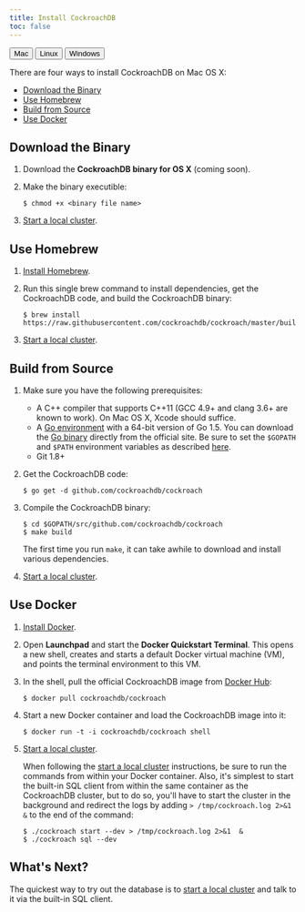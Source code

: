 ```yaml
---
title: Install CockroachDB
toc: false
---
```


<script>
$(document).ready(function(){
    
    //detect os and display corresponding tab by default
    if (navigator.appVersion.indexOf("Mac")!=-1) { 
        $('#os-tabs').find('button').removeClass('current');
        $('#mac').addClass('current');
        toggleMac(); 
    }
    if (navigator.appVersion.indexOf("Linux")!=-1) { 
        $('#os-tabs').find('button').removeClass('current');
        $('#linux').addClass('current');
        toggleLinux(); 
    }
    if (navigator.appVersion.indexOf("Win")!=-1) { 
        $('#os-tabs').find('button').removeClass('current');
        $('#windows').addClass('current');
        toggleWindows(); 
    }

    //handle click event for os-tab buttons
    $('#os-tabs').on('click', 'button', function(){
        $('#os-tabs').find('button').removeClass('current');
        $(this).addClass('current');

        if($(this).is('#mac')){ toggleMac(); }
        if($(this).is('#linux')){ toggleLinux(); }
        if($(this).is('#windows')){ toggleWindows(); }
    });

    function toggleMac(){
        $("#macinstall").show();
        $("#linuxinstall").hide();
        $("#windowsinstall").hide();
    }

    function toggleLinux(){
        $("#linuxinstall").show();
        $("#macinstall").hide();
        $("#windowsinstall").hide();
    }

    function toggleWindows(){
        $("#windowsinstall").show();
        $("#macinstall").hide();
        $("#linuxinstall").hide(); 
    }
});
</script>

<div id="os-tabs">
    <button id="mac" class="current">Mac</button>
    <button id="linux">Linux</button>
    <button id="windows">Windows</button>
</div>

<div id="macinstall">
<p>There are four ways to install CockroachDB on Mac OS X:</p>

<ul>
<li><a href="#download-the-binary">Download the Binary</a></li>
<li><a href="#use-homebrew">Use Homebrew</a></li>
<li><a href="#build-from-source">Build from Source</a></li>
<li><a href="#use-docker">Use Docker</a></li>
</ul>

<h2 id="download-the-binary">Download the Binary</h2>

<ol>
<li><p>Download the <strong>CockroachDB binary for OS X</strong> (coming soon).</p></li>
<li><p>Make the binary executible:</p>
<div class="highlight"><pre><code class="language-bash" data-lang="bash"><span class="gp">$ </span>chmod +x &lt;binary file name&gt;
</code></pre></div></li>
<li><p><a href="start-a-local-cluster.html">Start a local cluster</a>. </p></li>
</ol>

<h2 id="use-homebrew">Use Homebrew</h2>

<ol>
<li><p><a href="http://brew.sh/">Install Homebrew</a>.</p></li>
<li><p>Run this single brew command to install dependencies, get the CockroachDB code, and build the CockroachDB binary:</p>
<div class="highlight"><pre><code class="language-bash" data-lang="bash"><span class="gp">$ </span>brew install https://raw.githubusercontent.com/cockroachdb/cockroach/master/build/cockroach.rb<span class="o"></span>
</code></pre></div></li>
<li><p><a href="start-a-local-cluster.html">Start a local cluster</a>.  </p></li>
</ol>

<h2 id="build-from-source">Build from Source</h2>

<ol>
<li><p>Make sure you have the following prerequisites:</p>

<ul>
<li>A C++ compiler that supports C++11 (GCC 4.9+ and clang 3.6+ are known to work). On Mac OS X, Xcode should suffice. </li>
<li>A <a href="http://golang.org/doc/code.html">Go environment</a> with a 64-bit version of Go 1.5. You can download the <a href="https://golang.org/dl/">Go binary</a> directly from the official site. Be sure to set the <code>$GOPATH</code> and <code>$PATH</code> environment variables as described <a href="https://golang.org/doc/code.html#GOPATH">here</a>.</li>
<li>Git 1.8+ </li>
</ul></li>
<li><p>Get the CockroachDB code:</p>
<div class="highlight"><pre><code class="language-bash" data-lang="bash"><span class="gp">$ </span>go get -d github.com/cockroachdb/cockroach
</code></pre></div></li>
<li><p>Compile the CockroachDB binary:</p>
<div class="highlight"><pre><code class="language-bash" data-lang="bash"><span class="gp">$ </span>cd $GOPATH/src/github.com/cockroachdb/cockroach
<span class="gp">$ </span>make build
</code></pre></div>
<p>The first time you run <code>make</code>, it can take awhile to download and install various dependencies.</p></li>
<li><p><a href="start-a-local-cluster.html">Start a local cluster</a>. </p></li>
</ol>

<h2 id="use-docker">Use Docker</h2>

<ol>
<li><p><a href="https://docs.docker.com/mac/step_one/">Install Docker</a>.   </p></li>
<li><p>Open <strong>Launchpad</strong> and start the <strong>Docker Quickstart Terminal</strong>. This opens a new shell, creates and starts a default Docker virtual machine (VM), and points the terminal environment to this VM.</p></li>
<li><p>In the shell, pull the official CockroachDB image from <a href="https://hub.docker.com/r/cockroachdb/cockroach/">Docker Hub</a>:</p>
<div class="highlight"><pre><code class="language-bash" data-lang="bash"><span class="gp">$ </span>docker pull cockroachdb/cockroach
</code></pre></div></li>
<li><p>Start a new Docker container and load the CockroachDB image into it:</p>
<div class="highlight"><pre><code class="language-bash" data-lang="bash"><span class="gp">$ </span>docker run -t -i cockroachdb/cockroach shell
</code></pre></div></li>
<li><p><a href="start-a-local-cluster.html">Start a local cluster</a>.  </p>

<p>When following the <a href="start-a-local-cluster.html">start a local cluster</a> instructions, be sure to run the commands from within your Docker container. Also, it&#39;s simplest to start the built-in SQL client from within the same container as the CockroachDB cluster, but to do so, you&#39;ll have to start the cluster in the background and redirect the logs by adding <code>&gt; /tmp/cockroach.log 2&gt;&amp;1  &amp;</code> to the end of the command:</p>
<div class="highlight"><pre><code class="language-bash" data-lang="bash"><span class="gp">$ </span>./cockroach start --dev &gt; /tmp/cockroach.log 2&gt;&amp;1  &amp;
<span class="gp">$ </span>./cockroach sql --dev
</code></pre></div></li>
</ol>

<h2 id="what-39-s-next">What&#39;s Next?</h2>

<p>The quickest way to try out the database is to <a href="start-a-local-cluster.html">start a local cluster</a> and talk to it via the built-in SQL client.</p>
</div>

<div id="linuxinstall" style="display: none;">
<p>There are three ways to install CockroachDB on Linux:</p>

<ul>    
<li><a href="#download-the-binary-linux">Download the Binary</a></li>
<li><a href="#build-from-source-linux">Build from Source</a></li>
<li><a href="#use-docker-linux">Use Docker</a></li>
</ul>

<h2 id="download-the-binary-linux">Download the Binary</h2>

<ol>
<li><p>Download the <strong>CockroachDB binary for Linux</strong> (coming soon).</p></li>
<li><p>Make the binary executible:</p>
<div class="highlight"><pre><code class="language-bash" data-lang="bash"><span class="gp">$ </span>chmod +x &lt;binary file name&gt;
</code></pre></div></li>
<li><p><a href="start-a-local-cluster.html">Start a local cluster</a>. </p></li>
</ol>

<h2 id="build-from-source-linux">Build from Source</h2>

<ol>
<li><p>Make sure you have the following prerequisites:</p>

<ul>
<li>A C++ compiler that supports C++11 (GCC 4.9+ and clang 3.6+ are known to work). </li>
<li>A <a href="http://golang.org/doc/code.html">Go environment</a> with a 64-bit version of Go 1.5. You can download the <a href="https://golang.org/dl/">Go binary</a> directly from the official site. Be sure to set the <code>$GOPATH</code> and <code>$PATH</code> environment variables as described <a href="https://golang.org/doc/code.html#GOPATH">here</a>.</li>
<li>Git 1.8+ </li>
</ul></li>
<li><p>Get the CockroachDB code:</p>
<div class="highlight"><pre><code class="language-bash" data-lang="bash"><span class="gp">$ </span>go get -d github.com/cockroachdb/cockroach
</code></pre></div></li>
<li><p>Compile the CockroachDB binary:</p>
<div class="highlight"><pre><code class="language-bash" data-lang="bash"><span class="gp">$ </span>cd $GOPATH/src/github.com/cockroachdb/cockroach
<span class="gp">$ </span>make build
</code></pre></div>
<p>The first time you run <code>make</code>, it can take awhile to download and install various dependencies.</p></li>
<li><p><a href="start-a-local-cluster.html">Start a local cluster</a>. </p></li>
</ol>

<h2 id="use-docker-linux">Use Docker</h2>

<ol>
<li><p><a href="https://docs.docker.com/engine/installation/ubuntulinux/">Install Docker</a>.   </p></li>
<li><p>If you don&#39;t already have the Docker daemon running in the background, run:  </p>
<div class="highlight"><pre><code class="language-bash" data-lang="bash"><span class="gp">$ </span>sudo docker -d &amp;
</code></pre></div>
<div class="bs-callout bs-callout-info"> On Linux, Docker needs sudo privileges in order to work.</div></li>
<li><p>Pull the official CockroachDB image from <a href="https://hub.docker.com/r/cockroachdb/cockroach/">Docker Hub</a>:</p>
<div class="highlight"><pre><code class="language-bash" data-lang="bash"><span class="gp">$ </span>sudo docker pull cockroachdb/cockroach
</code></pre></div></li>
<li><p>Start a new Docker container and load the CockroachDB image into it:</p>
<div class="highlight"><pre><code class="language-bash" data-lang="bash"><span class="gp">$ </span>sudo docker run -t -i cockroachdb/cockroach shell
</code></pre></div></li>
<li><p><a href="start-a-local-cluster.html">Start a local cluster</a>.  </p>

<p>When following the <a href="start-a-local-cluster.html">start a local cluster</a> instructions, be sure to run the commands from within your Docker container. Also, it&#39;s simplest to start the built-in SQL client from within the same container as the CockroachDB cluster, but to do so, you&#39;ll have to start the cluster in the background and redirect the logs by adding <code>&gt; /tmp/cockroach.log 2&gt;&amp;1  &amp;</code> to the end of the command:</p>
<div class="highlight"><pre><code class="language-bash" data-lang="bash"><span class="gp">$ </span>./cockroach start --dev &gt; /tmp/cockroach.log 2&gt;&amp;1  &amp;
<span class="gp">$ </span>./cockroach sql --dev
</code></pre></div></li>
</ol>

<h2 id="what-39-s-next">What&#39;s Next?</h2>

<p>The quickest way to try out the database is to <a href="start-a-local-cluster.html">start a local cluster</a> and talk to it via the built-in SQL client.</p>
</div>

<div id="windowsinstall" style="display: none;">
<p>At this time, it's possible to run CockroachDB on Windows only from within a Docker container, which is a stripped-to-basics version of a Linux operating system. 

<ol>
<li><p><a href="https://docs.docker.com/engine/installation/windows/">Install Docker</a>.   </p></li>
<li><p>Start the <strong>Docker Quickstart Terminal</strong> application. This opens a new shell, creates and starts a default Docker virtual machine (VM), and points the terminal environment to this VM. </p></li>
<li><p>In the shell, pull the official CockroachDB image from <a href="https://hub.docker.com/r/cockroachdb/cockroach/">Docker Hub</a>:</p>
<div class="highlight"><pre><code class="language-bash" data-lang="bash"><span class="gp">$ </span>docker pull cockroachdb/cockroach
</code></pre></div></li>
<li><p>Start a new Docker container and load the CockroachDB image into it:</p>
<div class="highlight"><pre><code class="language-bash" data-lang="bash"><span class="gp">$ </span>docker run -t -i cockroachdb/cockroach shell
</code></pre></div></li>
<li><p><a href="start-a-local-cluster.html">Start a local cluster</a>.  </p>

<p>When following the <a href="start-a-local-cluster.html">start a local cluster</a> instructions, be sure to run the commands from within your Docker container. Also, it&#39;s simplest to start the built-in SQL client from within the same container as the CockroachDB cluster, but to do so, you&#39;ll have to start the cluster in the background and redirect the logs by adding <code>&gt; /tmp/cockroach.log 2&gt;&amp;1  &amp;</code> to the end of the command:</p>
<div class="highlight"><pre><code class="language-bash" data-lang="bash"><span class="gp">$ </span>./cockroach start --dev &gt; /tmp/cockroach.log 2&gt;&amp;1  &amp;
<span class="gp">$ </span>./cockroach sql --dev
</code></pre></div></li>
</ol>

<h2 id="what-39-s-next">What&#39;s Next?</h2>

<p>The quickest way to try out the database is to <a href="start-a-local-cluster.html">start a local cluster</a> and talk to it via the built-in SQL client.</p>
</div>

<!-- Below is some of the page's content in Markdown. To get correct html, it's easiest to let Jeyll translate the Markdown and then use that html above.

## Download the Binary

1. Download the [CockroachDB binary for OS X]().

2. Make the binary executible:
    
   ~~~ shell
   $ chmod +x <binary file name>
   ~~~

3. [Start a local cluster](start-a-local-cluster.html). 

## Use Homebrew

1. [Install Homebrew](http://brew.sh/).

2. Run this single brew command to install dependencies, get the CockroachDB code, and build the CockroachDB binary:

   ~~~ shell
   $ brew install https://raw.githubusercontent.com/cockroachdb/cockroach/master/build/cockroach.rb)
   ~~~

3. [Start a local cluster](start-a-local-cluster.html).

## Build from Source

1.  Make sure you have the following prerequisites:
    - A C++ compiler that supports C++11 (GCC 4.9+ and clang 3.6+ are known to work). On Mac OS X, Xcode should suffice. 
    - A [Go environment](http://golang.org/doc/code.html) with a 64-bit version of Go 1.5. You can download the [Go binary](https://golang.org/dl/) directly from the official site. Be sure to set the `$GOPATH` and `$PATH` environment variables as described [here](https://golang.org/doc/code.html#GOPATH). 
    - Git 1.8+ 

2.  Get the CockroachDB code:

   ~~~ shell
   $ go get -d github.com/cockroachdb/cockroach
   ~~~

3. Compile the CockroachDB binary:

   ~~~ shell
   $ cd $GOPATH/src/github.com/cockroachdb/cockroach
   $ make build
   ~~~

    The first time you run `make`, it can take awhile to download and install various dependencies.

4. [Start a local cluster](start-a-local-cluster.html). 

## Use Docker (Mac)

1.  [Install Docker](https://docs.docker.com/mac/step_one/).   

2.  Open **Launchpad** and start the **Docker Quickstart Terminal**. This opens a new shell, creates and starts a default Docker virtual machine (VM), and points the terminal environment to this VM. 

3.  In the shell, pull the official CockroachDB image from [Docker Hub](https://hub.docker.com/r/cockroachdb/cockroach/):

   ~~~ shell
   $ docker pull cockroachdb/cockroach
   ~~~

4.  Start a new Docker container and load the CockroachDB image into it:

   ~~~ shell
   $ docker run -t -i cockroachdb/cockroach shell
   ~~~

5. [Start a local cluster](start-a-local-cluster.html).  

    When following the [start a local cluster](start-a-local-cluster.html) instructions, be sure to run the commands from within your Docker container. Also, it's simplest to start the built-in SQL client from within the same container as the CockroachDB cluster, but to do so, you'll have to start the cluster in the background and quiet the logsby adding `> /dev/null 2>&1  &` to the end of the command:

   ~~~ shell
   $ ./cockroach start --dev > /dev/null 2>&1  &
   $ ./cockroach sql --dev
   ~~~

## Use Docker (Linux)

1.  [Install Docker](https://docs.docker.com/engine/installation/ubuntulinux/).   
2.  If you don't already have the Docker daemon running in the background, run:  
    
   ~~~ shell
   $ sudo docker -d &
   ~~~

   {{site.data.alerts.callout_info}} On Linux, Docker needs sudo privileges in order to work.{{site.data.alerts.end}}

3. Pull the official CockroachDB image from [Docker Hub](https://hub.docker.com/r/cockroachdb/cockroach/):

   ~~~ shell
   $ sudo docker pull cockroachdb/cockroach
   ~~~

4.  Start a new Docker container and load the CockroachDB image into it:

   ~~~ shell
   $ sudo docker run -t -i cockroachdb/cockroach shell
   ~~~

5. [Start a local cluster](start-a-local-cluster.html).  

    When following the [start a local cluster](start-a-local-cluster.html) instructions, be sure to run the commands from within your Docker container. Also, it's simplest to start the built-in SQL client from within the same container as the CockroachDB cluster, but to do so, you'll have to start the cluster in the background and quiet the logs by adding `> /dev/null 2>&1  &` to the end of the command:

   ~~~ shell
   $ ./cockroach start --dev > /dev/null 2>&1  &
   $ ./cockroach sql --dev
   ~~~
-->